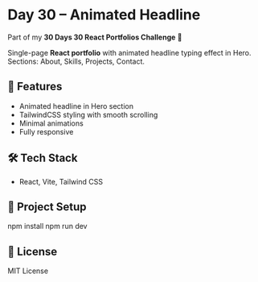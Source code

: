 # Day 30 – Animated Headline

Part of my **30 Days 30 React Portfolios Challenge** 🚀

Single-page **React portfolio** with animated headline typing effect in Hero. Sections: About, Skills, Projects, Contact.

## 🌟 Features
- Animated headline in Hero section
- TailwindCSS styling with smooth scrolling
- Minimal animations
- Fully responsive

## 🛠️ Tech Stack
- React, Vite, Tailwind CSS

## 📂 Project Setup
npm install
npm run dev

## 📜 License
MIT License

